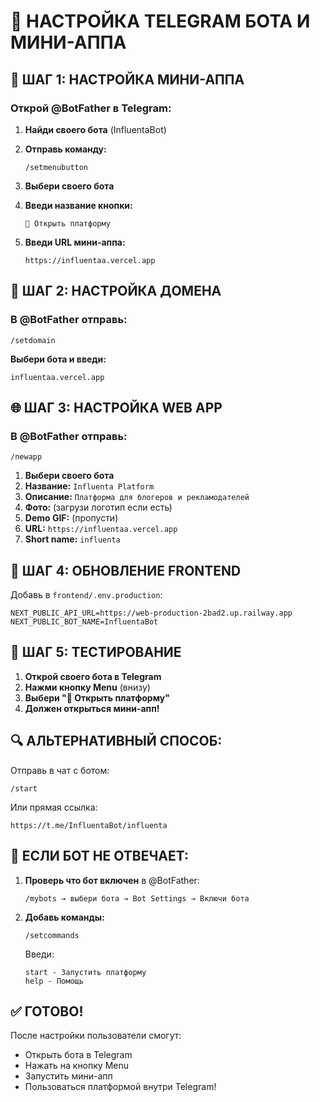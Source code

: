 # 🤖 НАСТРОЙКА TELEGRAM БОТА И МИНИ-АППА

## 🚀 ШАГ 1: НАСТРОЙКА МИНИ-АППА

### Открой @BotFather в Telegram:

1. **Найди своего бота** (InfluentaBot)
2. **Отправь команду:**
   ```
   /setmenubutton
   ```

3. **Выбери своего бота**

4. **Введи название кнопки:**
   ```
   🚀 Открыть платформу
   ```

5. **Введи URL мини-аппа:**
   ```
   https://influentaa.vercel.app
   ```

## 🔧 ШАГ 2: НАСТРОЙКА ДОМЕНА

### В @BotFather отправь:
```
/setdomain
```

**Выбери бота и введи:**
```
influentaa.vercel.app
```

## 🌐 ШАГ 3: НАСТРОЙКА WEB APP

### В @BotFather отправь:
```
/newapp
```

1. **Выбери своего бота**
2. **Название:** `Influenta Platform`
3. **Описание:** `Платформа для блогеров и рекламодателей`
4. **Фото:** (загрузи логотип если есть)
5. **Demo GIF:** (пропусти)
6. **URL:** `https://influentaa.vercel.app`
7. **Short name:** `influenta`

## 📱 ШАГ 4: ОБНОВЛЕНИЕ FRONTEND

Добавь в `frontend/.env.production`:
```env
NEXT_PUBLIC_API_URL=https://web-production-2bad2.up.railway.app
NEXT_PUBLIC_BOT_NAME=InfluentaBot
```

## 🎯 ШАГ 5: ТЕСТИРОВАНИЕ

1. **Открой своего бота в Telegram**
2. **Нажми кнопку Menu** (внизу)
3. **Выбери "🚀 Открыть платформу"**
4. **Должен открыться мини-апп!**

## 🔍 АЛЬТЕРНАТИВНЫЙ СПОСОБ:

Отправь в чат с ботом:
```
/start
```

Или прямая ссылка:
```
https://t.me/InfluentaBot/influenta
```

## 🚨 ЕСЛИ БОТ НЕ ОТВЕЧАЕТ:

1. **Проверь что бот включен** в @BotFather:
   ```
   /mybots → выбери бота → Bot Settings → Включи бота
   ```

2. **Добавь команды:**
   ```
   /setcommands
   ```
   Введи:
   ```
   start - Запустить платформу
   help - Помощь
   ```

## ✅ ГОТОВО!

После настройки пользователи смогут:
- Открыть бота в Telegram
- Нажать на кнопку Menu
- Запустить мини-апп
- Пользоваться платформой внутри Telegram!
